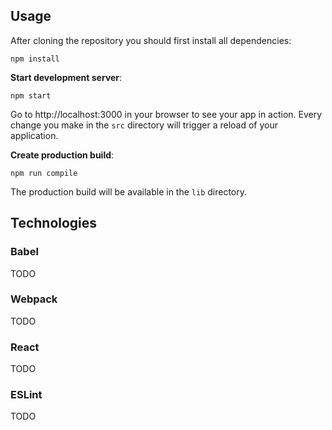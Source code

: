 ## Usage

After cloning the repository you should first install all dependencies:

```
npm install
```

**Start development server**:

```
npm start
```

Go to http://localhost:3000 in your browser to see your app in action. Every change you make in the `src` directory will trigger a reload of your application.

**Create production build**:

```
npm run compile
```

The production build will be available in the `lib` directory.

## Technologies

### Babel

TODO

### Webpack

TODO

### React

TODO

### ESLint

TODO
